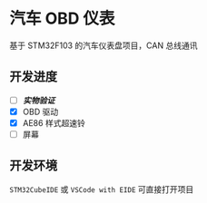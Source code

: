 # 汽车 OBD 仪表
基于 STM32F103 的汽车仪表盘项目，CAN 总线通讯

## 开发进度
- [ ] ***实物验证***
- [x] OBD 驱动
- [x] AE86 样式超速铃
- [ ] 屏幕

## 开发环境
```STM32CubeIDE``` 或 ```VSCode with EIDE``` 可直接打开项目
